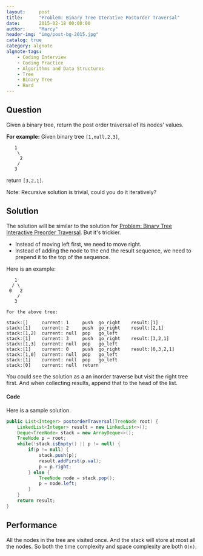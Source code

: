 ```yaml
---
layout:     post
title:      "Problem: Binary Tree Iterative Postorder Traversal"
date:       2015-02-18 00:00:00
author:     "Marcy"
header-img: "img/post-bg-2015.jpg"
catalog: true
category: algnote
algnote-tags:
    - Coding Interview
    - Coding Practice
    - Algorithms and Data Structures
    - Tree
    - Binary Tree
    - Hard
---
```


## Question

Given a binary tree, return the post order traversal of its nodes' values.

**For example:**
Given binary tree `[1,null,2,3]`,

```
   1
    \
     2
    /
   3
```

return `[3,2,1]`.

Note: Recursive solution is trivial, could you do it iteratively?


## Solution

The solution will be similar to the solution for [Problem: Binary Tree Interactive Preorder Traversal](/2015/02/17/binary-tree-iterative-preorder-traversal-iterative). But it's trickier.
- Instead of moving left first, we need to move right.
- Instead of adding the node to the end the result sequence, we need to prepend it to the top of the sequence.

Here is an example:

```
   1
  / \
 0   2
    /
   3

For the above tree:

stack:[]     current: 1     push  go_right    result:[1]
stack:[1]    current: 2     push  go_right    result:[2,1]
stack:[1,2]  current: null  pop   go_left
stack:[1]    current: 3     push  go_right    result:[3,2,1]
stack:[1,3]  current: null  pop   go_left
stack:[1]    current: 0     push  go_right    result:[0,3,2,1]
stack:[1,0]  current: null  pop   go_left
stack:[1]    current: null  pop   go_left
stack:[0]    current: null  return

```

You could see the solution as a an inorder traverse but visit the right tree first. And when collecting results, append that to the head of the list.

#### Code

Here is a sample solution.

```java
public List<Integer> postorderTraversal(TreeNode root) {
    LinkedList<Integer> result = new LinkedList<>();
    Deque<TreeNode> stack = new ArrayDeque<>();
    TreeNode p = root;
    while(!stack.isEmpty() || p != null) {
        if(p != null) {
            stack.push(p);
            result.addFirst(p.val);
            p = p.right;
        } else {
            TreeNode node = stack.pop();
            p = node.left;
        }
    }
    return result;
}
```

## Performance

All the nodes in the tree are visited once. And the stack will store at most all the nodes. So both the time complexity and space complexity are both `O(n)`.
